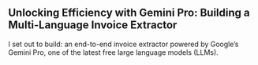 ## Unlocking Efficiency with Gemini Pro: Building a Multi-Language Invoice Extractor

I set out to build: an end-to-end invoice extractor powered by Google’s Gemini Pro, one of the latest free large language models (LLMs).

